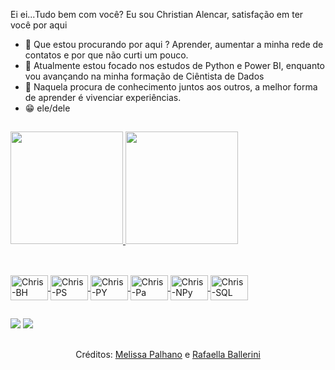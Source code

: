 Ei ei...Tudo bem com você? Eu sou Christian Alencar, satisfação em ter você por aqui

- 👀 Que estou procurando por aqui ? Aprender, aumentar a minha rede de contatos e por que não curti um pouco.
- 🌱 Atualmente estou focado nos estudos de Python e Power BI, enquanto vou avançando na minha formação de Ciêntista de Dados
- 💞️ Naquela procura de conhecimento juntos aos outros, a melhor forma de aprender é vivenciar experiências.
- 😁 ele/dele

##

<div>
  <a href="https://github.com/christianalencar">
  <img height=180em" src="https://github-readme-stats.vercel.app/api?username=christianalencar&count_private=true&include_all_commits=true&show_icons=true&theme=white&hide_border=false&show_owner=true" />
  <img height=180em" src="https://github-readme-stats.vercel.app/api/top-langs/?username=christianalencar&theme=white&hide_border=false&&layout=compact" />
</div>
 
##
  
<div style="display: inline_block"><br>
   <img align="center" alt="Chris-BH" height="40" width="60" src="https://cdn.jsdelivr.net/gh/devicons/devicon/icons/behance/behance-original.svg" /> 
   <img align="center" alt="Chris-PS" height="40" width="60" src="https://cdn.jsdelivr.net/gh/devicons/devicon/icons/photoshop/photoshop-plain.svg" />
   <img align="center" alt="Chris-PY" height="40" width="60" src="https://cdn.jsdelivr.net/gh/devicons/devicon/icons/python/python-original.svg" />
   <img align="center" alt="Chris-Pa" height="40" width="60" src="https://cdn.jsdelivr.net/gh/devicons/devicon/icons/pandas/pandas-original.svg" />
   <img align="center" alt="Chris-NPy" height="40" width="60" src="https://cdn.jsdelivr.net/gh/devicons/devicon/icons/numpy/numpy-original.svg" />
   <img align="center" alt="Chris-SQL" height="40" width="60" src="https://cdn.jsdelivr.net/gh/devicons/devicon/icons/mysql/mysql-original-wordmark.svg" />             
</div>
  
##
  
<div>
  <a href="https://www.behance.net/christianalencar" target="_blank"><img src="https://img.shields.io/badge/-Behance-blue?style=for-the-badge&logo=behance&logoColor=white" /></a>
  <a href="https://www.instagram.com/christianalencarfotografo" target="_blank"><img src="https://img.shields.io/badge/Instagram-E4405F?style=for-the-badge&logo=instagram&logoColor=white" /></a>
</div>

##
  
<div align="center">
   <p>Créditos: <a href="https://github.com/melpalhano">Melissa Palhano</a> e <a href="https://github.com/rafaballerini">Rafaella Ballerini</a></p>
</div>

